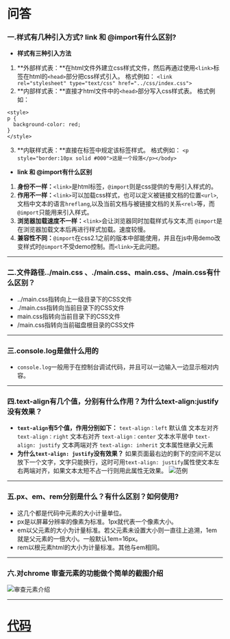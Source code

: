 # 问答
### 一.样式有几种引入方式? link 和 @import有什么区别?
- **样式有三种引入方法**
1. **外部样式表：**在html文件外建立css样式文件，然后再通过使用``<link>``标签在html的`<head>`部分把css样式引入。
格式例如：
``<link rel="stylesheet" type="text/css" href="../css/index.css">``
2. **内部样式表：**直接才html文件中的``<head>``部分写入css样式表。
格式例如：
  ```
  <style>
  p {
    background-color: red;
  }
  </style>
  ```
  3. **内联样式表：**直接在标签中规定该标签样式。
  格式例如：
  `<p style="border:10px solid #000">这是一个段落</p></body>`
- **link 和 @import有什么区别**
1. **身份不一样：**`<link>`是html标签，`@import`则是css提供的专用引入样式的。
2. **作用不一样：**`<link>`可以加载css样式，也可以定义被链接文档的位置`<url>`,文档中文本的语言`hreflang`,以及当前文档与被链接文档的关系`<rel>`等，而`@import`只能用来引入样式。
3. **浏览器加载速度不一样：**`<link>`会让浏览器同时加载样式与文本,而 `@import`是在浏览器加载文本后再进行样式加载。速度较慢。
4. **兼容性不同：**`@import`在css2.1之前的版本中部能使用，并且在js中用demo改变样式时`@import`不受demo控制。而`<link>`无此问题。
*********
### 二.文件路径../main.css 、./main.css、main.css、/main.css有什么区别？
- ../main.css指转向上一级目录下的CSS文件
- ./main.css指转向当前目录下的CSS文件
- main.css指转向当前目录下的CSS文件
- /main.css指转向当前磁盘根目录的CSS文件
**************
### 三.console.log是做什么用的
- `console.log`一般用于在控制台调试代码，并且可以一边输入一边显示相对内容。
********
### 四.text-align有几个值，分别有什么作用？为什么text-align:justify没有效果？
- **`text-align`有5个值，作用分别如下：**
`text-align：left` 默认值 文本左对齐
`text-align：right` 文本右对齐
`text-align：center` 文本水平居中
`text-align: justify` 文本两端对齐
`text-align: inherit` 文本属性继承父元素
- **为什么`text-align: justify`没有效果？**
如果页面最右边的剩下的空间不足以放下一个文字，文字只能换行，这时可用`text-align: justify`属性使文本左右两端对齐，如果文本太短不占一行则用此属性无效果。
![范例](../taskPictures/task5/task5-1.png)
**********
### 五.px、em、rem分别是什么？有什么区别？如何使用?
- 这几个都是代码中元素的大小计量单位。
- px是以屏幕分辨率的像素为标准。1px就代表一个像素大小。
- em以父元素的大小为计量标准。若父元素未设置大小则一直往上追溯，1em就是父元素的一倍大小。一般默认1em=16px。
- rem以根元素html的大小为计量标准。其他与em相同。
**************
### 六.对chrome 审查元素的功能做个简单的截图介绍
![审查元素介绍](../taskPictures/task5/google2.png)
******************
# [代码](http://js.jirengu.com/xoromizema/3/edit)
